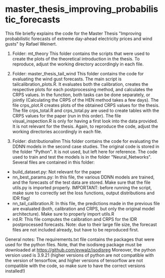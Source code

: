 # master_thesis_improving_probabilistic_forecasts

This file briefly explains the code for the Master Thesis "Improving probabilistic forecasts of extreme day-ahead electricity prices and wind gusts" by Rafael Weinert.

1. Folder: mt_theory
This folder contains the scripts that were used to create the plots of the theoretical introduction in the thesis. To reproduce, adjust the working directory accordingly in each file.

2. Folder: master_thesis_tail_wind
This folder contains the code for evaluating the wind gust forecasts. 
The main script is tailcalibration_plots.R. It evaluates both the calibration, creates the respective plots for each postprocessing method, and calculates the CRPS values. In the function, both tasks can be done separately, or jointly (Calculating the CRPS of the HEN method takes a few days).
The file crps_plot.R creates plots of the obtained CRPS values for the thesis.
The file crps_total.R and crps_total.py are used to create tables with the CRPS values for the paper (run in this order).
The file visual_inspection.R is only for having a first look into the data provided. It is not relevant for the thesis.
Again, to reproduce the code, adjust the working directories accordingly in each file.

3. Folder: distributionallnn
This folder contains the code for evaluating the DDNN models in the second case studies.
The original code is stored in the folder "Python". It is not used, but left here for reference.
The code used to train and test the models is in the folder "Neural_Networks". Several files are contained in this folder:
- build_dataset.py: Not relevant for the paper
- nn_best_params.py: In this file, the various DDNN models are trained, and the forecasts of the test data are stored. Make sure that the file utils.py is imported properly. IMPORTANT: before running the script, make sure to correctly set the loss functions, output distributions and IDR flag!
- nn_tail_calibration.R: In this file, the predictions made in the previous file are evaluated (both, calibration and CRPS, but only the original model architecture). Make sure to properly import utils.R
- ird.R: This file computes the calibration and CRPS for the IDR postprocessed forecasts. Note: due to their large file size, the forecast files are not included already, but have to be reproduced first.


General notes:
The requirements.txt file contains the packages that were used for the python files. Note, that the isodisreg package must be downloaded at https://github.com/evwalz/isodisreg 
Moreover, the python version used is 3.9.21 (higher versions of python are not compatible with the version of tensorflow, and higher versions of tensorflow are not compatible with the code, so make sure to have the correct versions installed!)